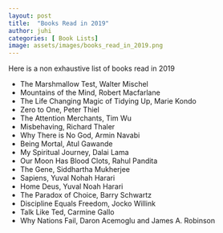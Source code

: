 ```yaml
---
layout: post
title:  "Books Read in 2019"
author: juhi
categories: [ Book Lists]
image: assets/images/books_read_in_2019.png
---
```


Here is a non exhaustive list of books read in 2019

* The Marshmallow Test, Walter Mischel
* Mountains of the Mind, Robert Macfarlane
* The Life Changing Magic of Tidying Up, Marie Kondo
* Zero to One, Peter Thiel
* The Attention Merchants, Tim Wu
* Misbehaving, Richard Thaler
* Why There is No God, Armin Navabi
* Being Mortal, Atul Gawande
* My Spiritual Journey, Dalai Lama
* Our Moon Has Blood Clots, Rahul Pandita
* The Gene, Siddhartha Mukherjee
* Sapiens, Yuval Nohah Harari
* Home Deus, Yuval Noah Harari
* The Paradox of Choice, Barry Schwartz
* Discipline Equals Freedom, Jocko Willink
* Talk Like Ted, Carmine Gallo
* Why Nations Fail, Daron Acemoglu and James A. Robinson
